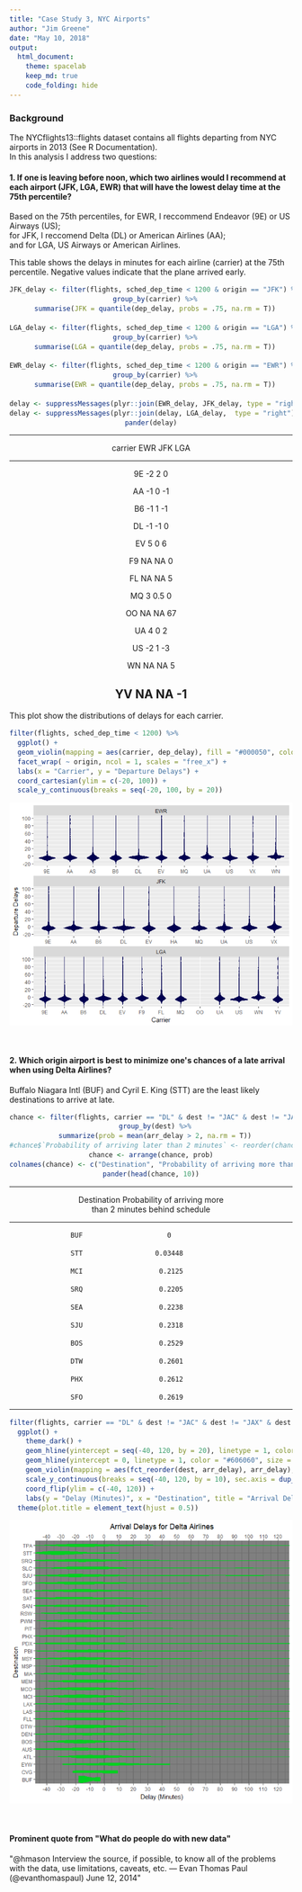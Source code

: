 ```yaml
---
title: "Case Study 3, NYC Airports"
author: "Jim Greene"
date: "May 10, 2018"
output: 
  html_document:
    theme: spacelab
    keep_md: true
    code_folding: hide
---
```




### Background

The NYCflights13::flights dataset contains all flights departing from NYC airports in 2013 (See R Documentation). </br>
In this analysis I address two questions: </br>

#### 1. If one is leaving before noon, which two airlines would I recommend at each airport (JFK, LGA, EWR) that will have the lowest delay time at the 75th percentile?

Based on the 75th percentiles, for EWR, I reccommend Endeavor (9E) or US Airways (US); </br>
for JFK, I reccomend Delta (DL) or American Airlines (AA); </br>
and for LGA, US Airways or American Airlines.

This table shows the delays in minutes for each airline (carrier) at the 75th percentile. Negative values indicate that the plane arrived early.



<center>

```r
JFK_delay <- filter(flights, sched_dep_time < 1200 & origin == "JFK") %>%
  group_by(carrier) %>%
  summarise(JFK = quantile(dep_delay, probs = .75, na.rm = T))

LGA_delay <- filter(flights, sched_dep_time < 1200 & origin == "LGA") %>%
  group_by(carrier) %>%
  summarise(LGA = quantile(dep_delay, probs = .75, na.rm = T))
  
EWR_delay <- filter(flights, sched_dep_time < 1200 & origin == "EWR") %>%
  group_by(carrier) %>%
  summarise(EWR = quantile(dep_delay, probs = .75, na.rm = T))

delay <- suppressMessages(plyr::join(EWR_delay, JFK_delay, type = "right"))
delay <- suppressMessages(plyr::join(delay, LGA_delay,  type = "right"))
pander(delay)
```


---------------------------
 carrier   EWR   JFK   LGA 
--------- ----- ----- -----
   9E      -2     2     0  

   AA      -1     0    -1  

   B6      -1     1    -1  

   DL      -1    -1     0  

   EV       5     0     6  

   F9      NA    NA     0  

   FL      NA    NA     5  

   MQ       3    0.5    0  

   OO      NA    NA    67  

   UA       4     0     2  

   US      -2     1    -3  

   WN      NA    NA     5  

   YV      NA    NA    -1  
---------------------------
</center>

This plot show the distributions of delays for each carrier.


```r
filter(flights, sched_dep_time < 1200) %>%
  ggplot() +
  geom_violin(mapping = aes(carrier, dep_delay), fill = "#000050", color = "#000050") +
  facet_wrap( ~ origin, ncol = 1, scales = "free_x") +
  labs(x = "Carrier", y = "Departure Delays") +
  coord_cartesian(ylim = c(-20, 100)) +
  scale_y_continuous(breaks = seq(-20, 100, by = 20))
```

![](Case_Study_03_files/figure-html/unnamed-chunk-3-1.png)<!-- -->

</br>

#### 2. Which origin airport is best to minimize one's chances of a late arrival when using Delta Airlines?

Buffalo Niagara Intl (BUF) and Cyril E. King (STT) are the least likely destinations to arrive at late.

<center>

```r
chance <- filter(flights, carrier == "DL" & dest != "JAC" & dest != "JAX" & dest != "PHL" & dest != "STL" & dest != "DCA" & dest != "OMA" & dest != "IND" & dest != "BNA") %>% 
  group_by(dest) %>%
  summarize(prob = mean(arr_delay > 2, na.rm = T))
#chance$`Probability of arriving later than 2 minutes` <- reorder(chance$`Probability of arriving later than 2 minutes`)
chance <- arrange(chance, prob)
colnames(chance) <- c("Destination", "Probability of arriving more than 2 minutes behind schedule")
pander(head(chance, 10))
```


----------------------------------------------
 Destination    Probability of arriving more  
               than 2 minutes behind schedule 
------------- --------------------------------
     BUF                     0                

     STT                  0.03448             

     MCI                   0.2125             

     SRQ                   0.2205             

     SEA                   0.2238             

     SJU                   0.2318             

     BOS                   0.2529             

     DTW                   0.2601             

     PHX                   0.2612             

     SFO                   0.2619             
----------------------------------------------
</center>


```r
filter(flights, carrier == "DL" & dest != "JAC" & dest != "JAX" & dest != "PHL" & dest != "STL" & dest != "DCA" & dest != "OMA" & dest != "IND" & dest != "BNA") %>%
  ggplot() +
    theme_dark() +
    geom_hline(yintercept = seq(-40, 120, by = 20), linetype = 1, color = "#6C6C6C", size = .75) +
    geom_hline(yintercept = 0, linetype = 1, color = "#606060", size = .75) +
    geom_violin(mapping = aes(fct_reorder(dest, arr_delay), arr_delay), color = "#00D020", fill = "#00D020") +
    scale_y_continuous(breaks = seq(-40, 120, by = 10), sec.axis = dup_axis(name = NULL)) +
    coord_flip(ylim = c(-40, 120)) +
    labs(y = "Delay (Minutes)", x = "Destination", title = "Arrival Delays for Delta Airlines") + 
  theme(plot.title = element_text(hjust = 0.5))
```

![](Case_Study_03_files/figure-html/unnamed-chunk-5-1.png)<!-- -->



</br>

#### Prominent quote from "What do people do with new data"

"@hmason Interview the source, if possible, to know all of the problems with the data, use limitations, caveats, etc. — Evan Thomas Paul (@evanthomaspaul) June 12, 2014"
